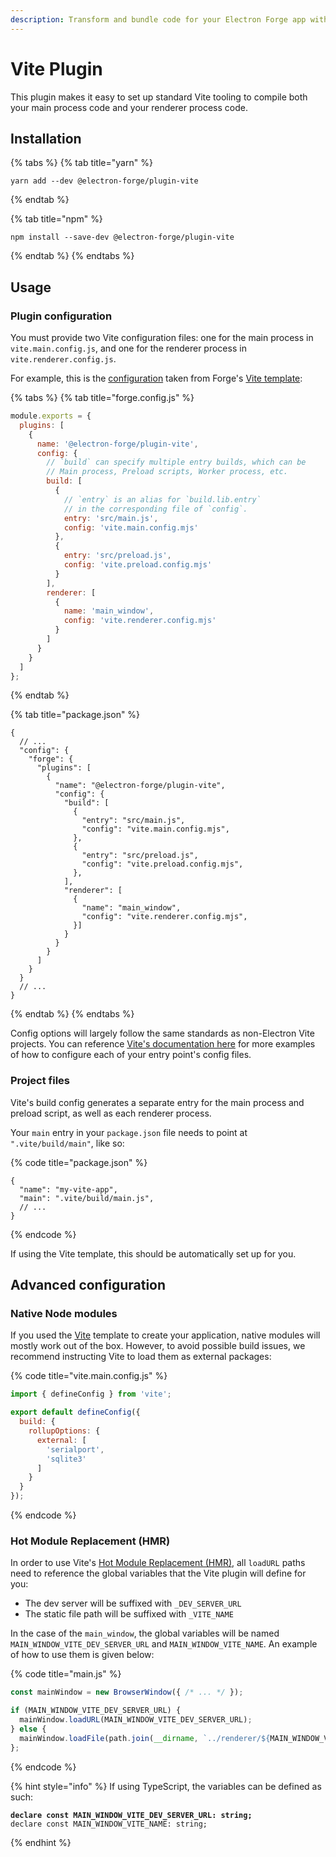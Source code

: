 ```yaml
---
description: Transform and bundle code for your Electron Forge app with Vite.
---
```


# Vite Plugin

This plugin makes it easy to set up standard Vite tooling to compile both your main process code and your renderer process code.

## Installation

{% tabs %}
{% tab title="yarn" %}
```shell
yarn add --dev @electron-forge/plugin-vite
```
{% endtab %}

{% tab title="npm" %}
```shell
npm install --save-dev @electron-forge/plugin-vite
```
{% endtab %}
{% endtabs %}

## Usage

### Plugin configuration

You must provide two Vite configuration files: one for the main process in `vite.main.config.js`, and one for the renderer process in `vite.renderer.config.js`.

For example, this is the [configuration](../configuration.md) taken from Forge's [Vite template](../../templates/vite.md):

{% tabs %}
{% tab title="forge.config.js" %}
```javascript
module.exports = {
  plugins: [
    {
      name: '@electron-forge/plugin-vite',
      config: {
        // `build` can specify multiple entry builds, which can be
        // Main process, Preload scripts, Worker process, etc.
        build: [
          {
            // `entry` is an alias for `build.lib.entry`
            // in the corresponding file of `config`.
            entry: 'src/main.js',
            config: 'vite.main.config.mjs'
          },
          {
            entry: 'src/preload.js',
            config: 'vite.preload.config.mjs'
          }
        ],
        renderer: [
          {
            name: 'main_window',
            config: 'vite.renderer.config.mjs'
          }
        ]
      }
    }
  ]
};
```
{% endtab %}

{% tab title="package.json" %}
```jsonc
{
  // ...
  "config": {
    "forge": {
      "plugins": [
        {
          "name": "@electron-forge/plugin-vite",
          "config": {
            "build": [
              {
                "entry": "src/main.js",
                "config": "vite.main.config.mjs",
              },
              {
                "entry": "src/preload.js",
                "config": "vite.preload.config.mjs",
              },
            ],
            "renderer": [
              {
                "name": "main_window",
                "config": "vite.renderer.config.mjs",
              }]
            }
          }
        }
      ]
    }
  }
  // ...
}
```
{% endtab %}
{% endtabs %}

Config options will largely follow the same standards as non-Electron Vite projects. You can reference [Vite's documentation here](https://vitejs.dev/config/) for more examples of how to configure each of your entry point's config files.

### Project files

Vite's build config generates a separate entry for the main process and preload script, as well as each renderer process.

Your `main` entry in your `package.json` file needs to point at `".vite/build/main"`, like so:

{% code title="package.json" %}
```jsonc
{
  "name": "my-vite-app",
  "main": ".vite/build/main.js",
  // ...
}
```
{% endcode %}

If using the Vite template, this should be automatically set up for you.

## Advanced configuration

### Native Node modules

If you used the [Vite](../../templates/vite.md) template to create your application, native modules will mostly work out of the box. However, to avoid possible build issues, we recommend instructing Vite to load them as external packages:

{% code title="vite.main.config.js" %}
```javascript
import { defineConfig } from 'vite';

export default defineConfig({
  build: {
    rollupOptions: {
      external: [
        'serialport',
        'sqlite3'
      ]
    }
  }
});
```
{% endcode %}

### Hot Module Replacement (HMR)

In order to use Vite's [Hot Module Replacement (HMR)](https://vitejs.dev/guide/features.html#hot-module-replacement), all `loadURL` paths need to reference the global variables that the Vite plugin will define for you:

* The dev server will be suffixed with `_DEV_SERVER_URL`
* The static file path will be suffixed with `_VITE_NAME`

In the case of the `main_window`, the global variables will be named `MAIN_WINDOW_VITE_DEV_SERVER_URL` and `MAIN_WINDOW_VITE_NAME`. An example of how to use them is given below:

{% code title="main.js" %}
```javascript
const mainWindow = new BrowserWindow({ /* ... */ });

if (MAIN_WINDOW_VITE_DEV_SERVER_URL) {
  mainWindow.loadURL(MAIN_WINDOW_VITE_DEV_SERVER_URL);
} else {
  mainWindow.loadFile(path.join(__dirname, `../renderer/${MAIN_WINDOW_VITE_NAME}/index.html`));
};
```
{% endcode %}

{% hint style="info" %}
If using TypeScript, the variables can be defined as such:

<pre class="language-typescript" data-title="main.js (Main Process)"><code class="lang-typescript"><strong>declare const MAIN_WINDOW_VITE_DEV_SERVER_URL: string;
</strong>declare const MAIN_WINDOW_VITE_NAME: string;
</code></pre>
{% endhint %}
